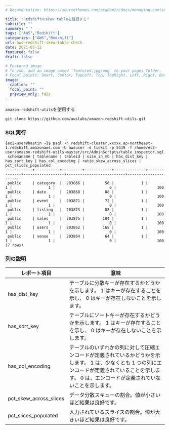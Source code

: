 ```yaml
---
# Documentation: https://sourcethemes.com/academic/docs/managing-content/

title: "Redshiftのskew tableを確認する"
subtitle: ""
summary: " "
tags: ["AWS","Redshift"]
categories: ["AWS","Redshift"]
url: aws-redshift-skew-table-check
date: 2021-05-12
featured: false
draft: false

# Featured image
# To use, add an image named `featured.jpg/png` to your pages folder.
# Focal points: Smart, Center, TopLeft, Top, TopRight, Left, Right, BottomLeft, Bottom, BottomRight.
image:
  caption: ""
  focal_point: ""
  preview_only: fals
---
```




`amazon-redshift-utils`を使用する

```
git clone https://github.com/awslabs/amazon-redshift-utils.git
```

### SQL実行

```
[ec2-user@bastin ~]$ psql -h redshift-cluster.xxxxx.ap-northeast-1.redshift.amazonaws.com -U awsuser -d tickit -p 5439 -f /home/ec2-user/amazon-redshift-utils-master/src/AdminScripts/table_inspector.sql
 schemaname | tablename | tableid | size_in_mb | has_dist_key | has_sort_key | has_col_encoding | ratio_skew_across_slices | pct_slices_populated 
------------+-----------+---------+------------+--------------+--------------+------------------+--------------------------+----------------------
 public     | category  |  203866 |         56 |            1 |            1 |                1 |                        0 |                  100
 public     | date      |  203868 |         88 |            1 |            1 |                1 |                        0 |                  100
 public     | event     |  203871 |         72 |            1 |            1 |                1 |                        0 |                  100
 public     | listing   |  203873 |         88 |            1 |            1 |                1 |                        0 |                  100
 public     | sales     |  203875 |        104 |            1 |            1 |                1 |                        0 |                  100
 public     | users     |  203862 |        168 |            1 |            1 |                1 |                        0 |                  100
 public     | venue     |  203864 |         64 |            1 |            1 |                1 |                        0 |                  100
(7 rows)

```

### 列の説明

| レポート項目           | 意味                                                         |
| ---------------------- | ------------------------------------------------------------ |
| has_dist_key           | テーブルに分散キーが存在するかどうかを示します。  1 はキーが存在することを示し、 0 はキーが存在しないことを示します。 |
| has_sort_key           | テーブルにソートキーが存在するかどうかを示します。  1 はキーが存在することを示し、 0 はキーが存在しないことを示します。 |
| has_col_encoding       | テーブルのいずれかの列に対して圧縮エンコードが定義されているかどうかを示します。  1 は、少なくとも 1 つの列にエンコードが定義されていることを示します。 0 は、エンコードが定義されていないことを示します。 |
| pct_skew_across_slices | データ分散スキューの割合。値が小さいほど結果は良好です。     |
| pct_slices_populated   | 入力されているスライスの割合。値が大きいほど結果は良好です。 |